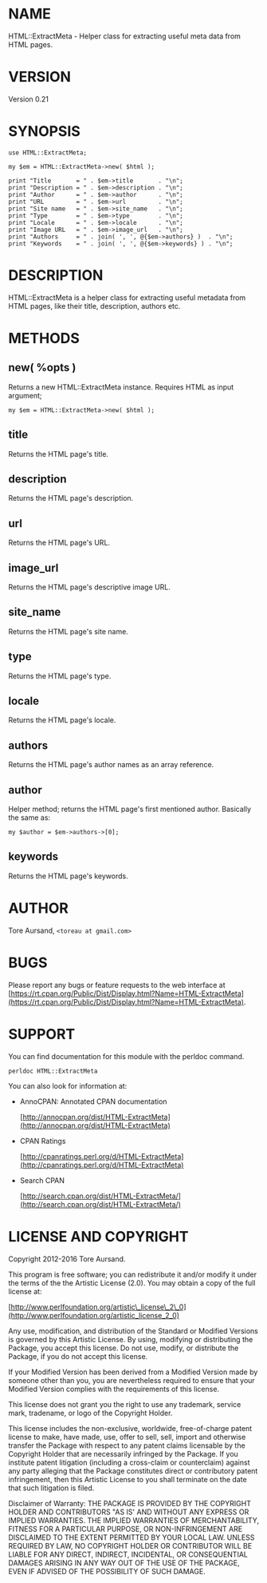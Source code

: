 # NAME

HTML::ExtractMeta - Helper class for extracting useful meta data from HTML pages.

# VERSION

Version 0.21

# SYNOPSIS

    use HTML::ExtractMeta;

    my $em = HTML::ExtractMeta->new( $html );

    print "Title       = " . $em->title       . "\n";
    print "Description = " . $em->description . "\n";
    print "Author      = " . $em->author      . "\n";
    print "URL         = " . $em->url         . "\n";
    print "Site name   = " . $em->site_name   . "\n";
    print "Type        = " . $em->type        . "\n";
    print "Locale      = " . $em->locale      . "\n";
    print "Image URL   = " . $em->image_url   . "\n";
    print "Authors     = " . join( ', ', @{$em->authors} )  . "\n";
    print "Keywords    = " . join( ', ', @{$em->keywords} ) . "\n";

# DESCRIPTION

HTML::ExtractMeta is a helper class for extracting useful metadata from HTML
pages, like their title, description, authors etc.

# METHODS

## new( %opts )

Returns a new HTML::ExtractMeta instance. Requires HTML as input argument;

    my $em = HTML::ExtractMeta->new( $html );

## title

Returns the HTML page's title.

## description

Returns the HTML page's description.

## url

Returns the HTML page's URL.

## image\_url

Returns the HTML page's descriptive image URL.

## site\_name

Returns the HTML page's site name.

## type

Returns the HTML page's type.

## locale

Returns the HTML page's locale.

## authors

Returns the HTML page's author names as an array reference.

## author

Helper method; returns the HTML page's first mentioned author. Basically the
same as:

    my $author = $em->authors->[0];

## keywords

Returns the HTML page's keywords.

# AUTHOR

Tore Aursand, `<toreau at gmail.com>`

# BUGS

Please report any bugs or feature requests to the web interface at [https://rt.cpan.org/Public/Dist/Display.html?Name=HTML-ExtractMeta](https://rt.cpan.org/Public/Dist/Display.html?Name=HTML-ExtractMeta).

# SUPPORT

You can find documentation for this module with the perldoc command.

    perldoc HTML::ExtractMeta

You can also look for information at:

- AnnoCPAN: Annotated CPAN documentation

    [http://annocpan.org/dist/HTML-ExtractMeta](http://annocpan.org/dist/HTML-ExtractMeta)

- CPAN Ratings

    [http://cpanratings.perl.org/d/HTML-ExtractMeta](http://cpanratings.perl.org/d/HTML-ExtractMeta)

- Search CPAN

    [http://search.cpan.org/dist/HTML-ExtractMeta/](http://search.cpan.org/dist/HTML-ExtractMeta/)

# LICENSE AND COPYRIGHT

Copyright 2012-2016 Tore Aursand.

This program is free software; you can redistribute it and/or modify it
under the terms of the the Artistic License (2.0). You may obtain a
copy of the full license at:

[http://www.perlfoundation.org/artistic\_license\_2\_0](http://www.perlfoundation.org/artistic_license_2_0)

Any use, modification, and distribution of the Standard or Modified
Versions is governed by this Artistic License. By using, modifying or
distributing the Package, you accept this license. Do not use, modify,
or distribute the Package, if you do not accept this license.

If your Modified Version has been derived from a Modified Version made
by someone other than you, you are nevertheless required to ensure that
your Modified Version complies with the requirements of this license.

This license does not grant you the right to use any trademark, service
mark, tradename, or logo of the Copyright Holder.

This license includes the non-exclusive, worldwide, free-of-charge
patent license to make, have made, use, offer to sell, sell, import and
otherwise transfer the Package with respect to any patent claims
licensable by the Copyright Holder that are necessarily infringed by the
Package. If you institute patent litigation (including a cross-claim or
counterclaim) against any party alleging that the Package constitutes
direct or contributory patent infringement, then this Artistic License
to you shall terminate on the date that such litigation is filed.

Disclaimer of Warranty: THE PACKAGE IS PROVIDED BY THE COPYRIGHT HOLDER
AND CONTRIBUTORS "AS IS' AND WITHOUT ANY EXPRESS OR IMPLIED WARRANTIES.
THE IMPLIED WARRANTIES OF MERCHANTABILITY, FITNESS FOR A PARTICULAR
PURPOSE, OR NON-INFRINGEMENT ARE DISCLAIMED TO THE EXTENT PERMITTED BY
YOUR LOCAL LAW. UNLESS REQUIRED BY LAW, NO COPYRIGHT HOLDER OR
CONTRIBUTOR WILL BE LIABLE FOR ANY DIRECT, INDIRECT, INCIDENTAL, OR
CONSEQUENTIAL DAMAGES ARISING IN ANY WAY OUT OF THE USE OF THE PACKAGE,
EVEN IF ADVISED OF THE POSSIBILITY OF SUCH DAMAGE.
